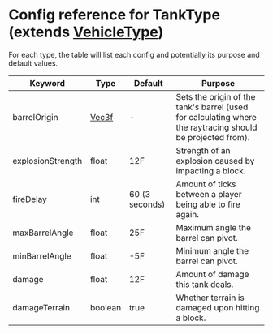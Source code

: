 # Config reference for TankType (extends [VehicleType](VehicleType.md))

For each type, the table will list each config and potentially its purpose and default values.

| Keyword           | Type                       | Default        | Purpose                                                                                                    |
|-------------------|----------------------------|----------------|------------------------------------------------------------------------------------------------------------|
| barrelOrigin      | [Vec3f](model/Vector3f.md) | -              | Sets the origin of the tank's barrel (used for calculating where the raytracing should be projected from). |
| explosionStrength | float                      | 12F            | Strength of an explosion caused by impacting a block.                                                      |
| fireDelay         | int                        | 60 (3 seconds) | Amount of ticks between a player being able to fire again.                                                 |
| maxBarrelAngle    | float                      | 25F            | Maximum angle the barrel can pivot.                                                                        |
| minBarrelAngle    | float                      | -5F            | Minimum angle the barrel can pivot.                                                                        |
| damage            | float                      | 12F            | Amount of damage this tank deals.                                                                          |
| damageTerrain     | boolean                    | true           | Whether terrain is damaged upon hitting a block.                                                           |